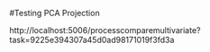 #Testing PCA Projection

http://localhost:5006/processcomparemultivariate?task=9225e394307a45d0ad98171019f3fd3a